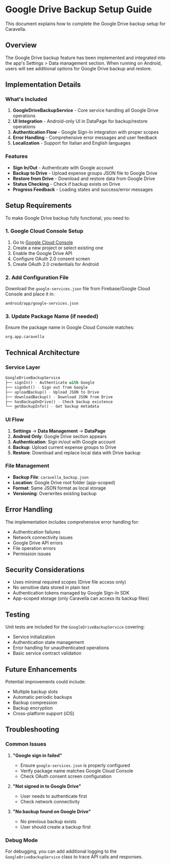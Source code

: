 # Google Drive Backup Setup Guide

This document explains how to complete the Google Drive backup setup for Caravella.

## Overview

The Google Drive backup feature has been implemented and integrated into the app's Settings > Data management section. When running on Android, users will see additional options for Google Drive backup and restore.

## Implementation Details

### What's Included

1. **GoogleDriveBackupService** - Core service handling all Google Drive operations
2. **UI Integration** - Android-only UI in DataPage for backup/restore operations
3. **Authentication Flow** - Google Sign-In integration with proper scopes
4. **Error Handling** - Comprehensive error messages and user feedback
5. **Localization** - Support for Italian and English languages

### Features

- **Sign In/Out** - Authenticate with Google account
- **Backup to Drive** - Upload expense groups JSON file to Google Drive
- **Restore from Drive** - Download and restore data from Google Drive
- **Status Checking** - Check if backup exists on Drive
- **Progress Feedback** - Loading states and success/error messages

## Setup Requirements

To make Google Drive backup fully functional, you need to:

### 1. Google Cloud Console Setup

1. Go to [Google Cloud Console](https://console.cloud.google.com/)
2. Create a new project or select existing one
3. Enable the Google Drive API
4. Configure OAuth 2.0 consent screen
5. Create OAuth 2.0 credentials for Android

### 2. Add Configuration File

Download the `google-services.json` file from Firebase/Google Cloud Console and place it in:
```
android/app/google-services.json
```

### 3. Update Package Name (if needed)

Ensure the package name in Google Cloud Console matches:
```
org.app.caravella
```

## Technical Architecture

### Service Layer
```dart
GoogleDriveBackupService
├── signIn() - Authenticate with Google
├── signOut() - Sign out from Google
├── uploadBackup() - Upload JSON to Drive
├── downloadBackup() - Download JSON from Drive
├── hasBackupOnDrive() - Check backup existence
└── getBackupInfo() - Get backup metadata
```

### UI Flow
1. **Settings** → **Data Management** → **DataPage**
2. **Android Only**: Google Drive section appears
3. **Authentication**: Sign in/out with Google account
4. **Backup**: Upload current expense groups to Drive
5. **Restore**: Download and replace local data with Drive backup

### File Management
- **Backup File**: `caravella_backup.json`
- **Location**: Google Drive root folder (app-scoped)
- **Format**: Same JSON format as local storage
- **Versioning**: Overwrites existing backup

## Error Handling

The implementation includes comprehensive error handling for:
- Authentication failures
- Network connectivity issues
- Google Drive API errors
- File operation errors
- Permission issues

## Security Considerations

- Uses minimal required scopes (Drive file access only)
- No sensitive data stored in plain text
- Authentication tokens managed by Google Sign-In SDK
- App-scoped storage (only Caravella can access its backup files)

## Testing

Unit tests are included for the `GoogleDriveBackupService` covering:
- Service initialization
- Authentication state management
- Error handling for unauthenticated operations
- Basic service contract validation

## Future Enhancements

Potential improvements could include:
- Multiple backup slots
- Automatic periodic backups
- Backup compression
- Backup encryption
- Cross-platform support (iOS)

## Troubleshooting

### Common Issues

1. **"Google sign in failed"**
   - Ensure `google-services.json` is properly configured
   - Verify package name matches Google Cloud Console
   - Check OAuth consent screen configuration

2. **"Not signed in to Google Drive"**
   - User needs to authenticate first
   - Check network connectivity

3. **"No backup found on Google Drive"**
   - No previous backup exists
   - User should create a backup first

### Debug Mode

For debugging, you can add additional logging to the `GoogleDriveBackupService` class to trace API calls and responses.